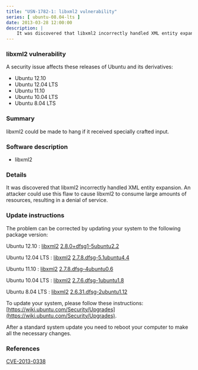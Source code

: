 ```yaml
---
title: "USN-1782-1: libxml2 vulnerability"
series: [ ubuntu-08.04-lts ]
date: 2013-03-28 12:00:00
description: |
    It was discovered that libxml2 incorrectly handled XML entity expansion. An attacker could use this flaw to cause libxml2 to consume large amounts of resources, resulting in a denial of service. 
--- 
```

 
### libxml2 vulnerability

A security issue affects these releases of Ubuntu and its derivatives:

* Ubuntu 12.10
* Ubuntu 12.04 LTS
* Ubuntu 11.10
* Ubuntu 10.04 LTS
* Ubuntu 8.04 LTS

### Summary

libxml2 could be made to hang if it received specially crafted input. 

### Software description

* libxml2 

### Details

It was discovered that libxml2 incorrectly handled XML entity expansion. An attacker could use this flaw to cause libxml2 to consume large amounts of resources, resulting in a denial of service. 

### Update instructions

The problem can be corrected by updating your system to the following package version:

Ubuntu 12.10
 : [libxml2](https://launchpad.net/ubuntu/+source/libxml2) <span> [2.8.0+dfsg1-5ubuntu2.2](https://launchpad.net/ubuntu/+source/libxml2/2.8.0+dfsg1-5ubuntu2.2) </span> 

Ubuntu 12.04 LTS
 : [libxml2](https://launchpad.net/ubuntu/+source/libxml2) <span> [2.7.8.dfsg-5.1ubuntu4.4](https://launchpad.net/ubuntu/+source/libxml2/2.7.8.dfsg-5.1ubuntu4.4) </span> 

Ubuntu 11.10
 : [libxml2](https://launchpad.net/ubuntu/+source/libxml2) <span> [2.7.8.dfsg-4ubuntu0.6](https://launchpad.net/ubuntu/+source/libxml2/2.7.8.dfsg-4ubuntu0.6) </span> 

Ubuntu 10.04 LTS
 : [libxml2](https://launchpad.net/ubuntu/+source/libxml2) <span> [2.7.6.dfsg-1ubuntu1.8](https://launchpad.net/ubuntu/+source/libxml2/2.7.6.dfsg-1ubuntu1.8) </span> 

Ubuntu 8.04 LTS
 : [libxml2](https://launchpad.net/ubuntu/+source/libxml2) <span> [2.6.31.dfsg-2ubuntu1.12](https://launchpad.net/ubuntu/+source/libxml2/2.6.31.dfsg-2ubuntu1.12) </span> 

To update your system, please follow these instructions: [https://wiki.ubuntu.com/Security/Upgrades](https://wiki.ubuntu.com/Security/Upgrades).

After a standard system update you need to reboot your computer to make all the necessary changes. 

### References

 [CVE-2013-0338](http://people.ubuntu.com/~ubuntu-security/cve/CVE-2013-0338)
 
